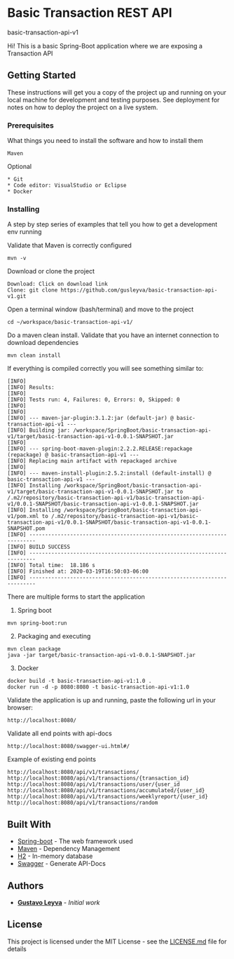 # Basic Transaction REST API
basic-transaction-api-v1

Hi! This is a basic Spring-Boot application where we are exposing a Transaction API

## Getting Started

These instructions will get you a copy of the project up and running on your local machine for development and testing purposes. See deployment for notes on how to deploy the project on a live system.

### Prerequisites

What things you need to install the software and how to install them

```
Maven
```

Optional

```
* Git
* Code editor: VisualStudio or Eclipse
* Docker
```

### Installing

A step by step series of examples that tell you how to get a development env running

Validate that Maven is correctly configured

```
mvn -v
```

Download or clone the project

```
Download: Click on download link
Clone: git clone https://github.com/gusleyva/basic-transaction-api-v1.git
```

Open a terminal window (bash/terminal) and move to the project

```
cd ~/workspace/basic-transaction-api-v1/
```

Do a maven clean install. Validate that you have an internet connection to download dependencies

```
mvn clean install
```
If everything is compiled correctly you will see something similar to:

```
[INFO] 
[INFO] Results:
[INFO] 
[INFO] Tests run: 4, Failures: 0, Errors: 0, Skipped: 0
[INFO] 
[INFO] 
[INFO] --- maven-jar-plugin:3.1.2:jar (default-jar) @ basic-transaction-api-v1 ---
[INFO] Building jar: /workspace/SpringBoot/basic-transaction-api-v1/target/basic-transaction-api-v1-0.0.1-SNAPSHOT.jar
[INFO] 
[INFO] --- spring-boot-maven-plugin:2.2.2.RELEASE:repackage (repackage) @ basic-transaction-api-v1 ---
[INFO] Replacing main artifact with repackaged archive
[INFO] 
[INFO] --- maven-install-plugin:2.5.2:install (default-install) @ basic-transaction-api-v1 ---
[INFO] Installing /workspace/SpringBoot/basic-transaction-api-v1/target/basic-transaction-api-v1-0.0.1-SNAPSHOT.jar to /.m2/repository/basic-transaction-api-v1/basic-transaction-api-v1/0.0.1-SNAPSHOT/basic-transaction-api-v1-0.0.1-SNAPSHOT.jar
[INFO] Installing /workspace/SpringBoot/basic-transaction-api-v1/pom.xml to /.m2/repository/basic-transaction-api-v1/basic-transaction-api-v1/0.0.1-SNAPSHOT/basic-transaction-api-v1-0.0.1-SNAPSHOT.pom
[INFO] ------------------------------------------------------------------------
[INFO] BUILD SUCCESS
[INFO] ------------------------------------------------------------------------
[INFO] Total time:  18.186 s
[INFO] Finished at: 2020-03-19T16:50:03-06:00
[INFO] ------------------------------------------------------------------------

```
There are multiple forms to start the application

1. Spring boot

```
mvn spring-boot:run
```

2. Packaging and executing

```
mvn clean package
java -jar target/basic-transaction-api-v1-0.0.1-SNAPSHOT.jar
```

3. Docker

```
docker build -t basic-transaction-api-v1:1.0 .
docker run -d -p 8080:8080 -t basic-transaction-api-v1:1.0
```

Validate the application is up and running, paste the following url in your browser:

```
http://localhost:8080/
```
Validate all end points with api-docs

```
http://localhost:8080/swagger-ui.html#/
```
Example of existing end points

```
http://localhost:8080/api/v1/transactions/
http://localhost:8080/api/v1/transactions/{transaction_id}
http://localhost:8080/api/v1/transactions/user/{user_id
http://localhost:8080/api/v1/transactions/accumulated/{user_id}
http://localhost:8080/api/v1/transactions/weeklyreport/{user_id}
http://localhost:8080/api/v1/transactions/random
```

## Built With

* [Spring-boot](https://spring.io/projects/spring-boot) - The web framework used
* [Maven](https://maven.apache.org/) - Dependency Management
* [H2](h2database.com/html/main.html) - In-memory database
* [Swagger](h2database.com/html/main.html) - Generate API-Docs

## Authors

* **[Gustavo Leyva](https://www.linkedin.com/in/gustavo-leyva-b9493846/)** - *Initial work*


## License

This project is licensed under the MIT License - see the [LICENSE.md](LICENSE.md) file for details

